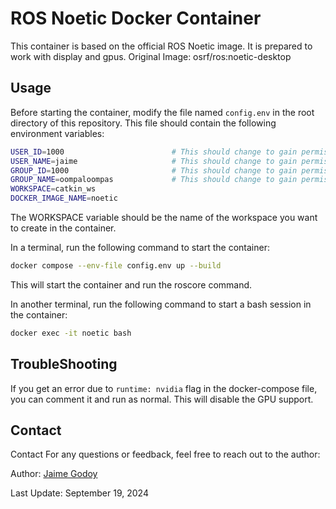 # ROS Noetic Docker Container
This container is based on the official ROS Noetic image. It is prepared to work with display and gpus.
Original Image: osrf/ros:noetic-desktop

## Usage
Before starting the container, modify the file named `config.env` in the root directory of this repository. This file should contain the following environment variables:
```bash
USER_ID=1000                        # This should change to gain permisions - Run `id` to get your user id
USER_NAME=jaime                     # This should change to gain permisions - Run `id` to get your user name
GROUP_ID=1000                       # This should change to gain permisions - Run `id` to get your group id
GROUP_NAME=oompaloompas             # This should change to gain permisions - Run `id` to get your group name
WORKSPACE=catkin_ws                 
DOCKER_IMAGE_NAME=noetic
```

The WORKSPACE variable should be the name of the workspace you want to create in the container.


In a terminal, run the following command to start the container:
```bash
docker compose --env-file config.env up --build
```

This will start the container and run the roscore command.

In another terminal, run the following command to start a bash session in the container:
```bash
docker exec -it noetic bash
```

## TroubleShooting
If you get an error due to `runtime: nvidia` flag in the docker-compose file, you can comment it and run as normal. This will disable the GPU support.

## Contact
Contact
For any questions or feedback, feel free to reach out to the author:

Author: [Jaime Godoy](mailto:jgodoy@pa.uc3m.es)

Last Update: September 19, 2024

